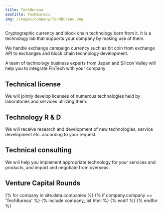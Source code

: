 ```yaml
---
title: TechBureau  
seotitle: TechBureau  
img: /images/company/TechBureau.png
---
```


Cryptographic currency and block chain technology born from it. It is a technology lab that supports your company by making use of them.
 
We handle exchange campaign currency such as bit coin from exchange API to exchanges and block chain technology development.
 
A team of technology business experts from Japan and Silicon Valley will help you to integrate FinTech with your company

## Technical license

We will jointly develop licenses of numerous technologies held by laboratories and services utilizing them.
 
## Technology R & D

We will receive research and development of new technologies, service development etc. according to your request.
 
## Technical consulting

We will help you implement appropriate technology for your services and products, and import and negotiate from overseas.

## Venture Capital Rounds

{% for company in site.data.companies %}
{% if company.company == 'TechBureau' %}
{% include company_list.html %}
{% endif %}
{% endfor %}